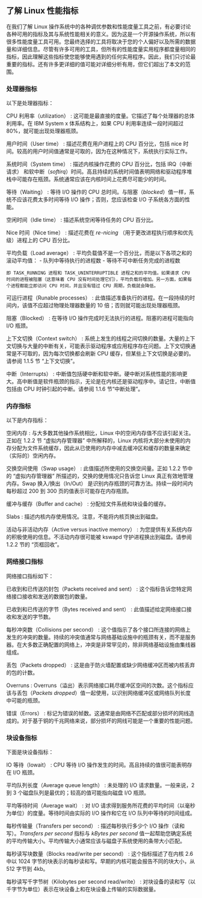 ## 了解 Linux 性能指标
在我们了解 Linux 操作系统中的各种调优参数和性能度量工具之前，有必要讨论各种可用的指标及其与系统性能相关的意义。因为这是一个开源操作系统，所以有很多性能度量工具可用。您最终选择的工具将取决于您的个人偏好以及所需的数据量和详细信息。尽管有许多可用的工具，但所有的性能度量实用程序都度量相同的指标，因此理解这些指标使您能够使用遇到的任何实用程序。因此，我们只讨论最重要的指标。还有许多更详细的值可能对详细分析有用，但它们超出了本文的范围。

### 处理器指标
以下是处理器指标：

CPU 利用率（utilization）
:	这可能是最直接的度量。它描述了每个处理器的总体利用率。在 IBM System x 体系结构上，如果 CPU 利用率连续一段时间超过 80%，就可能出现处理器瓶颈。

用户时间（User time）
:	描述花费在用户进程上的 CPU 百分比，包括 nice 时间。较高的用户时间值通常是可取的，因为在这种情况下，系统执行实际工作。

系统时间（System time）
:	描述内核操作花费的 CPU 百分比，包括 IRQ（中断请求） 和软中断（_softirq_）时间。高且持续的系统时间值表明网络和驱动程序堆栈中可能存在瓶颈。系统通常应该在内核时间上花费尽可能少的时间。

等待（Waiting）
:	等待 I/O 操作的 CPU 总时间。与阻塞（_blocked_）值一样，系统不应该花费太多时间等待 I/O 操作；否则，您应该检查 I/O 子系统各方面的性能。

空闲时间（Idle time）
:	描述系统空闲等待任务的 CPU 百分比。

Nice 时间（Nice time）
:	描述花费在 _re-nicing_ （用于更改进程执行顺序和优先级）进程上的 CPU 百分比。

平均负载（Load average）
:	平均负载值不是一个百分比，而是以下各项之和的滚动平均值：
	- 队列中等待执行的进程数
	- 等待不可中断任务完成的进程数

	即 TASK_RUNNING 进程和 TASK_UNINTERRUPTIBLE 进程之和的平均值。如果请求 CPU 时间的进程被阻塞（这意味着 CPU 没有时间处理它们），平均负载将增加。另一方面，如果每个进程都能立即访问 CPU 时间，并且没有错过 CPU 周期，负载就会降低。

可运行进程（Runable processes）
:	此值描述准备执行的进程。在一段持续的时间内，该值不应超过物理处理器数量的 10 倍；否则就可能出现处理器瓶颈。

阻塞（Blocked）
:	在等待 I/O 操作完成时无法执行的进程。阻塞的进程可能指向 I/O 瓶颈。

上下文切换（Context switch）
:	系统上发生的线程之间切换的数量。大量的上下文切换与大量的中断有关，可能表示驱动程序或应用程序存在问题。上下文切换通常是不可取的，因为每次切换都会刷新 CPU 缓存，但某些上下文切换是必要的。请参阅 1.1.5 节 “上下文切换”。

中断（Interrupts）
:	中断值包括硬中断和软中断。硬中断对系统性能的影响更大。高中断值是软件瓶颈的指示，无论是在内核还是驱动程序中。请记住，中断值包括由 CPU 时钟引起的中断。请参阅 1.1.6 节“中断处理”。

### 内存指标
以下是内存指标：

空闲内存
:	与大多数其他操作系统相比，Linux 中的空闲内存值不应该引起关注。正如在 1.2.2 节 “虚拟内存管理器” 中所解释的，Linux 内核将大部分未使用的内存分配为文件系统缓存，因此从已使用的内存中减去缓冲区和缓存的数量来确定（实际的）空闲内存。

交换空间使用（Swap usage）
:	此值描述所使用的交换空间量。正如 1.2.2 节中的 “虚拟内存管理器” 所描述的，交换的使用情况只告诉您 Linux 真正有效地管理内存。Swap 换入/换出（In/Out） 是识别内存瓶颈的可靠方法。持续一段时间内每秒超过 200 到 300 页的值表示可能存在内存瓶颈。

缓冲与缓存（Buffer and cache）
:	分配给文件系统和块设备的缓存。

Slabs
:	描述内核内存使用情况。注意，不能将内核页换出到磁盘。

活动与非活动内存（Active versus inactive memory）
:	为您提供有关系统内存的积极使用的信息。不活动内存很可能被 kswapd 守护进程换出到磁盘。请参阅 1.2.2 节的 “页框回收”。

### 网络接口指标
网络接口指标如下：

已收到和已传送的封包（Packets received and sent）
:	这个指标告诉您特定网络接口接收和发送的数据包的数量。

已收到和已传送的字节（Bytes received and sent）
:	此值描述给定网络接口接收和发送的字节数。

每秒冲突数（Collisions per second）
:	这个值指示了各个接口所连接的网络上发生的冲突的数量。持续的冲突值通常与网络基础设施中的瓶颈有关，而不是服务器。在大多数正确配置的网络上，冲突是非常罕见的，除非网络基础设施由集线器组成。

丢包（Packets dropped）
:	这是由于防火墙配置或缺少网络缓冲区而被内核丢弃的包的计数。

Overruns
:	Overruns（溢出）表示网络接口耗尽缓冲区空间的次数。这个指标应该与丢包（_Packets dropped_）值一起使用，以识别网络缓冲区或网络队列长度中可能的瓶颈。

错误（Errors）
:	标记为错误的帧数。这通常是由网络不匹配或部分损坏的网线造成的。对于基于铜的千兆网络来说，部分损坏的网线可能是一个重要的性能问题。

### 块设备指标
下面是块设备指标：

IO 等待（Iowait）
:	CPU 等待 I/O 操作发生的时间。高且持续的值很可能表明存在 I/O 瓶颈。

平均队列长度（Average queue length）
:	未处理的 I/O 请求数量。一般来说，2 到 3 个磁盘队列是最优的；较高的值可能指向磁盘 I/O 瓶颈。

平均等待时间（Average wait）
:	对 I/O 请求得到服务所花费的平均时间（以毫秒为单位）的度量。等待时间由实际的 I/O 操作和它在 I/O 队列中等待的时间组成。

每秒传输量（Transfers per second）
:	描述每秒执行多少个 I/O 操作（读和写）。_Transfers per second_ 指标与 _kBytes per second_ 值一起帮助您确定系统的平均传输大小。平均传输大小通常应该与磁盘子系统使用的条带大小匹配。

每秒读写块数量（Blocks read/write per second）
:	这个指标描述了在内核 2.6 中以 1024 字节的块表示的每秒读和写。早期的内核可能会报告不同的块大小，从 512 字节到 4kb。

每秒读写千字节树（Kilobytes per second read/write）
:	对块设备的读和写（以千字节为单位）表示在块设备上和在块设备上传输的实际数据量。